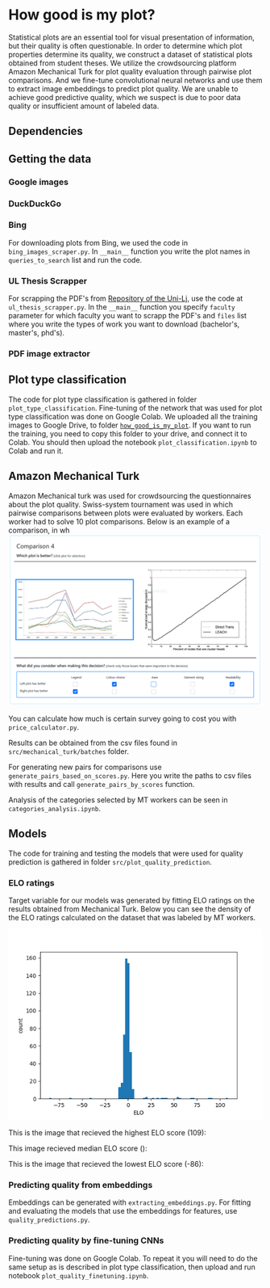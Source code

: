 # How good is my plot? #

Statistical plots are an essential tool for visual presentation of information, but their quality is often questionable. In order to determine which plot properties determine its quality, we construct a dataset of statistical plots obtained from student theses. We utilize the crowdsourcing platform Amazon Mechanical Turk for plot quality evaluation through pairwise plot comparisons. And we fine-tune convolutional neural networks and use them to extract image embeddings to predict plot quality. We are unable to achieve good predictive quality, which we suspect is due to poor data quality or insufficient amount of labeled data.

## Dependencies

## Getting the data
### Google images
### DuckDuckGo
### Bing
For downloading plots from Bing, we used the code in ```bing_images_scraper.py```. In ```__main__``` function you write the plot names in ```queries_to_search``` list and run the code.
### UL Thesis Scrapper
For scrapping the PDF's from [Repository of the Uni-Lj](https://repozitorij.uni-lj.si), use the code at ```ul_thesis_scrapper.py```. In the ```__main__``` function you specify ```faculty``` parameter for which faculty you want to scrapp the PDF's and ```files``` list where you write the types of work you want to download (bachelor's, master's, phd's). 

### PDF image extractor

## Plot type classification
The code for plot type classification is gathered in folder ```plot_type_classification```.
Fine-tuning of the network that was used for plot type classification was done on Google Colab. We uploaded all the 
training images to Google Drive, to folder [```how_good_is_my_plot```](https://drive.google.com/drive/u/6/folders/1o9M7LNnwLZyOqnAfHzJeDKrS3x8PIXO1). 
If you want to run the training, you need to copy this folder to your drive, and connect it to Colab.
You should then upload the notebook ```plot_classification.ipynb``` to Colab and run it. 

## Amazon Mechanical Turk

Amazon Mechanical turk was used for crowdsourcing the questionnaires about the plot quality.
Swiss-system tournament was used in which pairwise comparisons between plots were evaluated by workers.
Each worker had to solve 10 plot comparisons. Below is an example of a comparison, in wh
![Amazon Mechanical Turk questionnaire](https://github.com/AndrejHafner/how-good-is-my-plot/blob/develop/src/figures/questionnaire.png)


You can calculate how much is certain survey going to cost you with ```price_calculator.py```.

Results can be obtained from the csv files found in ```src/mechanical_turk/batches``` folder.

For generating new pairs for comparisons use ```generate_pairs_based_on_scores.py```. Here you write the paths to csv files with results and call ```generate_pairs_by_scores``` function.

Analysis of the categories selected by MT workers can be seen in ```categories_analysis.ipynb```.



## Models
The code for training and testing the models that were used for quality prediction is gathered in folder ```src/plot_quality_prediction```.

### ELO ratings
Target variable for our models was generated by fitting ELO ratings on the results obtained from Mechanical Turk.
Below you can see the density of the ELO ratings calculated on the dataset that was labeled by MT workers.

![ELO count](https://github.com/AndrejHafner/how-good-is-my-plot/blob/develop/src/figures/elo_count.png)

This is the image that recieved the highest ELO score (109):

This image recieved median ELO score ():

This is the image that recieved the lowest ELO score (-86):

### Predicting quality from embeddings
Embeddings can be generated with ```extracting_embeddings.py```. 
For fitting and evaluating the models that use the embeddings for features, use ```quality_predictions.py```.

### Predicting quality by fine-tuning CNNs
Fine-tuning was done on Google Colab. To repeat it you will need to do the same setup as is described in plot type 
classification, then upload and run notebook ```plot_quality_finetuning.ipynb```.
